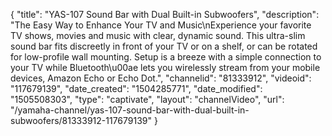 {
    "title": "YAS-107 Sound Bar with Dual Built-in Subwoofers",
    "description": "The Easy Way to Enhance Your TV and Music\nExperience your favorite TV shows, movies and music with clear, dynamic sound. This ultra-slim sound bar fits discreetly in front of your TV or on a shelf, or can be rotated for low-profile wall mounting. Setup is a breeze with a simple connection to your TV while Bluetooth\u00ae lets you wirelessly stream from your mobile devices, Amazon Echo or Echo Dot.",
    "channelid": "81333912",
    "videoid": "117679139",
    "date_created": "1504285771",
    "date_modified": "1505508303",
    "type": "captivate",
    "layout": "channelVideo",
    "url": "\/yamaha-channel\/yas-107-sound-bar-with-dual-built-in-subwoofers\/81333912-117679139"
}